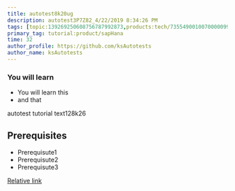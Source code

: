 ```yaml
---
title: autotest8k20ug
description: autotest3P7Z82_4/22/2019 8:34:26 PM
tags: [topic:139269250608756787992873,products:tech/73554900100700000996,tutorial:experience/advanced]
primary_tag: tutorial:product/sapHana
time: 32
author_profile: https://github.com/ksAutotests
author_name: ksAutotests
---
```

### You will learn
- You will learn this
- and that

autotest tutorial text128k26

## Prerequisites
- Prerequisute1
- Prerequisute2
- Prerequisute3

[Relative link](autotest_tutorialsb053t)
